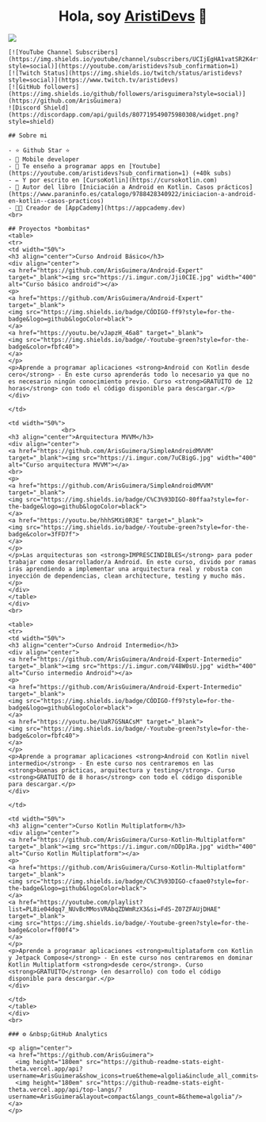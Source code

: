 <div align="center">
    <h1 align="center">Hola, soy <a href="https://aristi.dev">AristiDevs</a> 👋</h1>
    </div>
    <img src="https://i.imgur.com/weNbhGZ.png">
    
    [![YouTube Channel Subscribers](https://img.shields.io/youtube/channel/subscribers/UCIjEgHA1vatSR2K4rfcdNRg?style=social)](https://youtube.com/aristidevs?sub_confirmation=1)
    [![Twitch Status](https://img.shields.io/twitch/status/aristidevs?style=social)](https://www.twitch.tv/aristidevs)
    [![GitHub followers](https://img.shields.io/github/followers/arisguimera?style=social)](https://github.com/ArisGuimera)
    ![Discord Shield](https://discordapp.com/api/guilds/807719549075980308/widget.png?style=shield)
    
    ## Sobre mi
    
    - ⭐ Github Star ⭐ 
    - 📲 Mobile developer
    - 🎥 Te enseño a programar apps en [Youtube](https://youtube.com/aristidevs?sub_confirmation=1) (+40k subs)
    - ✏️ Y por escrito en [CursoKotlin](https://cursokotlin.com)
    - 📗 Autor del libro [Iniciación a Android en Kotlin. Casos prácticos](https://www.paraninfo.es/catalogo/9788428340922/iniciacion-a-android-en-kotlin--casos-practicos)
    - 🧑‍🏫 Creador de [AppCademy](https://appcademy.dev)
    <br>
    
    ## Proyectos *bombitas*
    <table>
    <tr>
    <td width="50%">
    <h3 align="center">Curso Android Básico</h3>
    <div align="center">
    <a href="https://github.com/ArisGuimera/Android-Expert" target="_blank"><img src="https://i.imgur.com/Jji0CIE.jpg" width="400" alt="Curso básico android"></a>
    <p>
    <a href="https://github.com/ArisGuimera/Android-Expert" target="_blank">
    <img src="https://img.shields.io/badge/CÓDIGO-ff9?style=for-the-badge&logo=github&logoColor=black">
    </a>
    <a href="https://youtu.be/vJapzH_46a8" target="_blank">
    <img src="https://img.shields.io/badge/-Youtube-green?style=for-the-badge&color=fbfc40">
    </a>
    </p>
    <p>Aprende a programar aplicaciones <strong>Android con Kotlin desde cero</strong> - En este curso aprenderás todo lo necesario ya que no es necesario ningún conocimiento previo. Curso <strong>GRATUITO de 12 horas</strong> con todo el código disponible para descargar.</p>
    </div>
                                                                                          
    </td>
    
    <td width="50%">
                   <br>
    <h3 align="center">Arquitectura MVVM</h3>
    <div align="center">                                       
    <a href="https://github.com/ArisGuimera/SimpleAndroidMVVM" target="_blank"><img src="https://i.imgur.com/7uCBigG.jpg" width="400" alt="Curso arquitectura MVVM"></a>
    <br>
    <p>
    <a href="https://github.com/ArisGuimera/SimpleAndroidMVVM" target="_blank">
    <img src="https://img.shields.io/badge/C%C3%93DIGO-80ffaa?style=for-the-badge&logo=github&logoColor=black">
    </a>
    <a href="https://youtu.be/hhhSMXi0R3E" target="_blank">
    <img src="https://img.shields.io/badge/-Youtube-green?style=for-the-badge&color=3fFD7f">
    </a>
    </p>
    </p>Las arquitecturas son <strong>IMPRESCINDIBLES</strong> para poder trabajar como desarrollador/a Android. En este curso, divido por ramas irás aprendiendo a implementar una arquitectura real y robusta con inyección de dependencias, clean architecture, testing y mucho más.</p>
    </div>                                                             
    </table>                                                                                 
    </div>
    <br>
    
    <table>
    <tr>
    <td width="50%">
    <h3 align="center">Curso Android Intermedio</h3>
    <div align="center">
    <a href="https://github.com/ArisGuimera/Android-Expert-Intermedio" target="_blank"><img src="https://i.imgur.com/V48W0sU.jpg" width="400" alt="Curso intermedio Android"></a>
    <p>
    <a href="https://github.com/ArisGuimera/Android-Expert-Intermedio" target="_blank">
    <img src="https://img.shields.io/badge/CÓDIGO-ff9?style=for-the-badge&logo=github&logoColor=black">
    </a>
    <a href="https://youtu.be/UaR7GSNACsM" target="_blank">
    <img src="https://img.shields.io/badge/-Youtube-green?style=for-the-badge&color=fbfc40">
    </a>
    </p>
    <p>Aprende a programar aplicaciones <strong>Android con Kotlin nivel intermedio</strong> - En este curso nos centraremos en las <strong>buenas prácticas, arquitectura y testing</strong>. Curso <strong>GRATUITO de 8 horas</strong> con todo el código disponible para descargar.</p>
    </div>
                                                                                          
    </td>       
    
    <td width="50%">
    <h3 align="center">Curso Kotlin Multiplatform</h3>
    <div align="center">
    <a href="https://github.com/ArisGuimera/Curso-Kotlin-Multiplatform" target="_blank"><img src="https://i.imgur.com/nDDp1Ra.jpg" width="400" alt="Curso Kotlin Multiplatform"></a>
    <p>
    <a href="https://github.com/ArisGuimera/Curso-Kotlin-Multiplatform" target="_blank">
    <img src="https://img.shields.io/badge/C%C3%93DIGO-cfaae0?style=for-the-badge&logo=github&logoColor=black">
    </a>
    <a href="https://youtube.com/playlist?list=PL8ie04dqq7_NUvBcMMosVRAbqZDWmRzX3&si=FdS-Z07ZFAUjDHAE" target="_blank">
    <img src="https://img.shields.io/badge/-Youtube-green?style=for-the-badge&color=ff00f4">
    </a>
    </p>
    <p>Aprende a programar aplicaciones <strong>multiplataform con Kotlin y Jetpack Compose</strong> - En este curso nos centraremos en dominar Kotlin Multiplatform <strong>desde cero</strong>. Curso <strong>GRATUITO</strong> (en desarrollo) con todo el código disponible para descargar.</p>
    </div>
                                                                                          
    </td>  
    </table>                                                                                 
    </div>
    <br>
    
    ### ⚙️ &nbsp;GitHub Analytics
    
    <p align="center">
    <a href="https://github.com/ArisGuimera">
      <img height="180em" src="https://github-readme-stats-eight-theta.vercel.app/api?username=ArisGuimera&show_icons=true&theme=algolia&include_all_commits=true&count_private=true"/>
      <img height="180em" src="https://github-readme-stats-eight-theta.vercel.app/api/top-langs/?username=ArisGuimera&layout=compact&langs_count=8&theme=algolia"/>
    </a>
    </p>
    